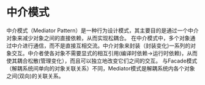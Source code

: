 # 中介模式
中介模式（Mediator Pattern）是一种行为设计模式，其主要目的是通过一个中介对象来减少对象之间的直接依赖，从而实现松耦合。
在中介模式中，多个对象通过中介进行通信，而不是直接互相交流。中介对象来封装（封装变化)一系列的对象交互。中介者使各对象不需要显式的相互引用(编译时依赖→运行时依赖)，从而使其耦合松散(管理变化），而且可以独立地改变它们之间的交互。
与Facade模式（解耦系统间单向的对象关联关系）不同，Mediator模式是解耦系统内各个对象之间(双向)的关联关系。





